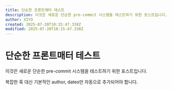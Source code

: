 ```yaml
---
title: 단순한 프론트매터 테스트
description: 이것은 새로운 단순한 pre-commit 시스템을 테스트하기 위한 포스트입니다.
author: XIYO
created: 2025-07-20T10:15:47.338Z
modified: 2025-07-20T10:15:47.338Z
---
```


# 단순한 프론트매터 테스트

이것은 새로운 단순한 pre-commit 시스템을 테스트하기 위한 포스트입니다.

복잡한 훅 대신 기본적인 author, dates만 자동으로 추가되어야 합니다.